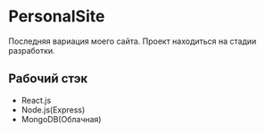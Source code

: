 # PersonalSite
Последняя вариация моего сайта. Проект находиться на стадии разработки.

## Рабочий стэк
+ React.js
+ Node.js(Express)
+ MongoDB(Облачная)
